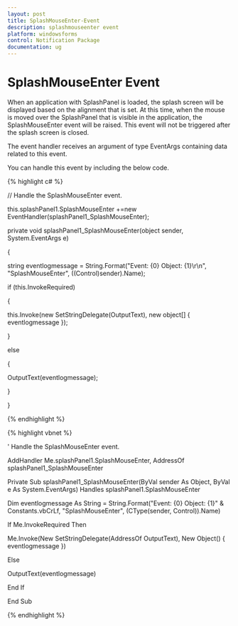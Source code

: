 ```yaml
---
layout: post
title: SplashMouseEnter-Event
description: splashmouseenter event
platform: windowsforms
control: Notification Package 
documentation: ug
---
```


# SplashMouseEnter Event

When an application with SplashPanel is loaded, the splash screen will be displayed based on the alignment that is set. At this time, when the mouse is moved over the SplashPanel that is visible in the application, the SplashMouseEnter event will be raised. This event will not be triggered after the splash screen is closed.

The event handler receives an argument of type EventArgs containing data related to this event.

You can handle this event by including the below code.



{% highlight c# %}



// Handle the SplashMouseEnter event.

this.splashPanel1.SplashMouseEnter +=new EventHandler(splashPanel1_SplashMouseEnter);



private void splashPanel1_SplashMouseEnter(object sender, System.EventArgs e)

{

string eventlogmessage = String.Format("Event: {0} Object: {1}\r\n", "SplashMouseEnter", ((Control)sender).Name);

if (this.InvokeRequired)

{

this.Invoke(new SetStringDelegate(OutputText), new object[] { eventlogmessage });

}

else

{

OutputText(eventlogmessage);

}

}

{% endhighlight %}

{% highlight vbnet %}



' Handle the SplashMouseEnter event.

AddHandler Me.splashPanel1.SplashMouseEnter, AddressOf splashPanel1_SplashMouseEnter



Private Sub splashPanel1_SplashMouseEnter(ByVal sender As Object, ByVal e As System.EventArgs) Handles splashPanel1.SplashMouseEnter

Dim eventlogmessage As String = String.Format("Event: {0} Object: {1}" & Constants.vbCrLf, "SplashMouseEnter", (CType(sender, Control)).Name)

If Me.InvokeRequired Then

Me.Invoke(New SetStringDelegate(AddressOf OutputText), New Object() { eventlogmessage })

Else

OutputText(eventlogmessage)

End If

End Sub

{% endhighlight %}

